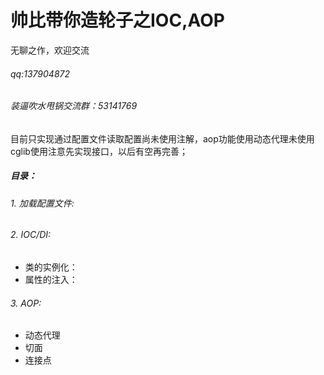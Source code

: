 # 帅比带你造轮子之IOC,AOP
  无聊之作，欢迎交流
###### qq:137904872
###### 装逼吹水甩锅交流群：53141769

目前只实现通过配置文件读取配置尚未使用注解，aop功能使用动态代理未使用cglib使用注意先实现接口，以后有空再完善；

##### 目录：
###### 1. 加载配置文件:
###### 2. IOC/DI:
* 类的实例化：
* 属性的注入：
###### 3. AOP:
* 动态代理
* 切面
* 连接点
